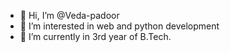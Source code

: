 - 👋 Hi, I’m @Veda-padoor
- 👀 I’m interested in web and python development 
- 🌱 I’m currently in 3rd year of B.Tech.

<!---
Veda-padoor/Veda-padoor is a ✨ special ✨ repository because its `README.md` (this file) appears on your GitHub profile.
You can click the Preview link to take a look at your changes.
--->
